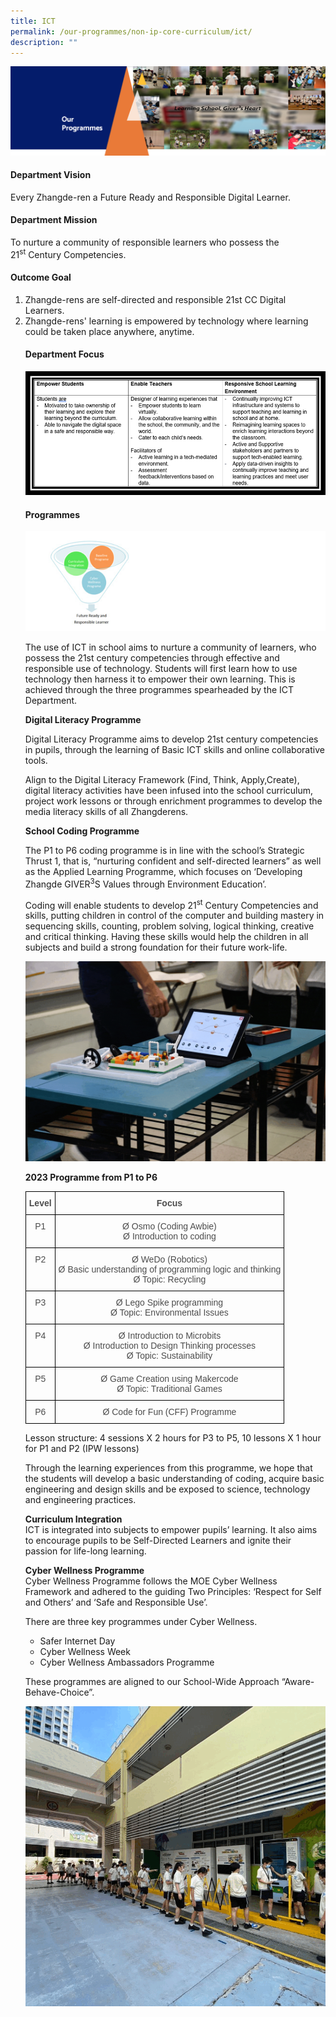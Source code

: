 ```yaml
---
title: ICT
permalink: /our-programmes/non-ip-core-curriculum/ict/
description: ""
---
```

<img src="/images/OurProgrammes1.png">
<h4><strong>Department Vision</strong></h4>
<p>Every Zhangde-ren a Future Ready and Responsible Digital Learner.</p>
<h4><strong>Department Mission</strong></h4>
<p>To nurture a community of responsible learners who possess the 21<sup>st</sup>&nbsp;Century Competencies.</p>
<h4><strong>Outcome Goal</strong></h4>
<ol>
<li>Zhangde-rens are self-directed and responsible 21st CC Digital Learners.</li>
<li>Zhangde-rens'  learning is empowered by technology where learning could be taken place anywhere, anytime.</li>

<h4><strong>Department Focus</strong></h4>
<img src="/images/ict%20dept%20focus.png">
<h4><strong>Programmes</strong></h4>
<img src="/images/ICT.png">
<p>The use of ICT in school aims to nurture a community of learners, who possess the 21st century competencies through effective and responsible use of technology. Students will first learn how to use technology then harness it to empower their own learning. This is achieved through the three programmes spearheaded by the ICT Department.</p>
<p><strong>Digital Literacy Programme</strong></p>
<p>Digital Literacy Programme aims to develop 21st century competencies in pupils, through the learning of Basic ICT skills and online collaborative tools.&nbsp;</p>
<p>Align to the Digital Literacy Framework (Find, Think, Apply,Create), digital literacy activities have been infused into the school curriculum, project work lessons or through enrichment programmes to develop the media literacy skills of all Zhangderens.</p>
<p><strong>School Coding Programme </strong></p>
<p>The P1 to P6 coding programme is in line with the school’s Strategic Thrust 1, that is, “nurturing confident and self-directed learners” as well as the Applied Learning Programme, which focuses on ‘Developing Zhangde GIVER<sup>3</sup>S Values through Environment Education’.</p>
<p>Coding will enable students to develop 21<sup>st</sup>&nbsp;Century Competencies and skills, putting&nbsp;children in control of the computer and building mastery in sequencing skills, counting, problem solving, logical thinking, creative and critical thinking. Having these skills would help the children in all subjects and build a strong foundation for their future work-life.</p>
<img src="/images/School%20Coding%20Programme.gif">
<p><strong>2023 Programme from P1 to P6</strong></p>
<style type="text/css">
.tg  {border-collapse:collapse;border-spacing:0;}
.tg td{border-color:black;border-style:solid;border-width:1px;font-family:Arial, sans-serif;font-size:14px;
  overflow:hidden;padding:10px 5px;word-break:normal;}
.tg th{border-color:black;border-style:solid;border-width:1px;font-family:Arial, sans-serif;font-size:14px;
  font-weight:normal;overflow:hidden;padding:10px 5px;word-break:normal;}
.tg .tg-8dwo{color:#4C4C4C;text-align:center;vertical-align:top}
.tg .tg-uv15{color:#4C4C4C;font-weight:bold;text-align:center;vertical-align:top}
</style>
<table class="tg">
<thead>
  <tr>
    <th class="tg-uv15">Level</th>
    <th class="tg-uv15">Focus</th>
  </tr>
</thead>
<tbody>
  <tr>
    <td class="tg-8dwo">P1</td>
    <td class="tg-8dwo">Ø  Osmo (Coding Awbie)<br>Ø  Introduction to coding</td>
  </tr>
  <tr>
    <td class="tg-8dwo">P2</td>
    <td class="tg-8dwo">Ø  WeDo (Robotics)<br>Ø  Basic understanding of programming logic and thinking<br>Ø  Topic: Recycling</td>
  </tr>
  <tr>
    <td class="tg-8dwo">P3</td>
    <td class="tg-8dwo">Ø  Lego Spike programming<br>Ø  Topic: Environmental Issues</td>
  </tr>
  <tr>
    <td class="tg-8dwo">P4</td>
    <td class="tg-8dwo">Ø  Introduction to Microbits<br>Ø  Introduction to Design Thinking processes<br>Ø  Topic: Sustainability</td>
  </tr>
  <tr>
    <td class="tg-8dwo">P5</td>
    <td class="tg-8dwo">Ø  Game Creation using Makercode<br>Ø  Topic: Traditional Games</td>
  </tr>
  <tr>
    <td class="tg-8dwo">P6</td>
    <td class="tg-8dwo">Ø Code for Fun (CFF) Programme</td>
  </tr>
</tbody>
</table>
<p>Lesson structure: 4 sessions X 2 hours for P3 to P5, 10 lessons X 1 hour for P1 and P2 (IPW lessons)</p>
<p>Through the learning experiences from this programme, we hope that the students will develop a basic understanding of coding, acquire basic engineering and design skills and be exposed to science, technology and engineering practices.</p>
<p><strong>Curriculum Integration<br></strong>ICT is integrated into subjects to empower pupils’ learning. It also aims to encourage pupils to be Self-Directed Learners and ignite their passion for life-long learning.</p>
<p><strong>Cyber Wellness Programme<br></strong>Cyber Wellness Programme follows the MOE Cyber Wellness Framework and adhered to the guiding Two Principles: ‘Respect for Self and Others’ and ‘Safe and Responsible Use’.</p>
<p>There are three key programmes under Cyber Wellness.</p>
<ul>
<li>Safer Internet Day</li>
<li>Cyber Wellness Week</li>
<li>Cyber Wellness Ambassadors Programme</li>
</ul>
<p>These programmes are aligned to our School-Wide Approach “Aware-Behave-Choice”.</p>
<img src="/images/Cyber%20Wellness%20Programme.gif"></ol>